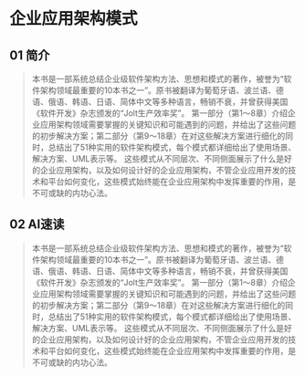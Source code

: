 # 企业应用架构模式

## 01 简介
> 本书是一部系统总结企业级软件架构方法、思想和模式的著作，被誉为“软件架构领域最重要的10本书之一”。原书被翻译为葡萄牙语、波兰语、德语、俄语、韩语、日语、简体中文等多种语言，畅销不衰，并曾获得美国《软件开发》杂志颁发的“Jolt生产效率奖”。
> 第一部分（第1～8章）介绍企业应用架构领域需要掌握的关键知识和可能遇到的问题，并给出了这些问题的初步解决方案；第二部分（第9～18章）在对这些解决方案进行细化的同时，总结出了51种实用的软件架构模式，每个模式都详细给出了使用场景、解决方案、UML表示等。
> 这些模式从不同层次、不同侧面展示了什么是好的企业应用架构，以及如何设计好的企业应用架构，不管企业应用开发的技术和平台如何变化，这些模式始终能在企业应用架构中发挥重要的作用，是不可或缺的内功心法。

## 02 AI速读
> 本书是一部系统总结企业级软件架构方法、思想和模式的著作，被誉为“软件架构领域最重要的10本书之一”。原书被翻译为葡萄牙语、波兰语、德语、俄语、韩语、日语、简体中文等多种语言，畅销不衰，并曾获得美国《软件开发》杂志颁发的“Jolt生产效率奖”。
> 第一部分（第1～8章）介绍企业应用架构领域需要掌握的关键知识和可能遇到的问题，并给出了这些问题的初步解决方案；第二部分（第9～18章）在对这些解决方案进行细化的同时，总结出了51种实用的软件架构模式，每个模式都详细给出了使用场景、解决方案、UML表示等。
> 这些模式从不同层次、不同侧面展示了什么是好的企业应用架构，以及如何设计好的企业应用架构，不管企业应用开发的技术和平台如何变化，这些模式始终能在企业应用架构中发挥重要的作用，是不可或缺的内功心法。
